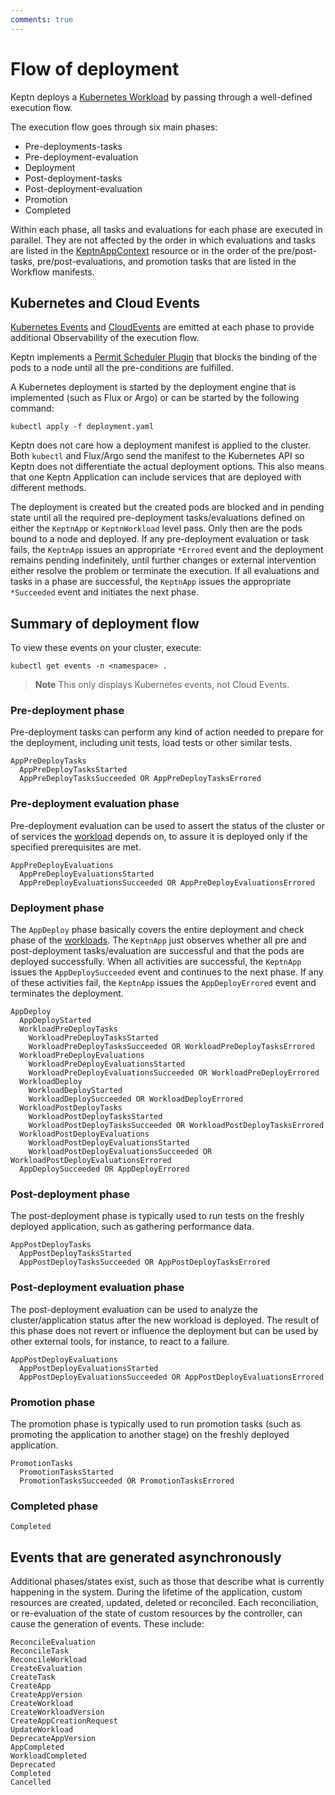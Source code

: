 ```yaml
---
comments: true
---
```


# Flow of deployment

Keptn deploys a
[Kubernetes Workload](https://kubernetes.io/docs/concepts/workloads/)
by passing through a well-defined execution flow.

The execution flow goes through six main phases:

* Pre-deployments-tasks
* Pre-deployment-evaluation
* Deployment
* Post-deployment-tasks
* Post-deployment-evaluation
* Promotion
* Completed

Within each phase, all tasks and evaluations for each phase
are executed in parallel.
They are not affected by the order
in which evaluations and tasks are listed in the
[KeptnAppContext](../../reference/crd-reference/appcontext.md)
resource
or in the order of the pre/post-tasks, pre/post-evaluations, and promotion tasks
that are listed in the Workflow manifests.

## Kubernetes and Cloud Events

[Kubernetes Events](https://kubernetes.io/docs/reference/kubernetes-api/cluster-resources/event-v1/)
and [CloudEvents](https://cloudevents.io/)
are emitted at each phase
to provide additional Observability of the execution flow.

Keptn implements a
[Permit Scheduler Plugin](https://kubernetes.io/docs/concepts/scheduling-eviction/scheduling-framework/#permit)
that blocks the binding of the pods to a node
until all the pre-conditions are fulfilled.

A Kubernetes deployment is started by the deployment engine
that is implemented
(such as Flux or Argo)
or can be started by the following command:

```shell
kubectl apply -f deployment.yaml
```

Keptn does not care how a deployment manifest is applied to the cluster.
Both `kubectl` and Flux/Argo send the manifest to the Kubernetes API
so Keptn does not differentiate the actual deployment options.
This also means that one Keptn Application
can include services that are deployed with different methods.

The deployment is created
but the created pods are blocked and in pending state
until all the required pre-deployment tasks/evaluations
defined on either the `KeptnApp` or `KeptnWorkload` level pass.
Only then are the pods bound to a node and deployed.
If any pre-deployment evaluation or task fails,
the `KeptnApp` issues an appropriate `*Errored` event
and the deployment remains pending indefinitely,
until further changes or external intervention
either resolve the problem or terminate the execution.
If all evaluations and tasks in a phase are successful,
the `KeptnApp` issues the appropriate `*Succeeded` event
and initiates the next phase.

## Summary of deployment flow

To view these events on your cluster, execute:

```shell
kubectl get events -n <namespace> . 
```

> **Note**
This only displays Kubernetes events, not Cloud Events.

### Pre-deployment phase

Pre-deployment tasks can perform any kind of action needed
to prepare for the deployment, including unit tests, load tests or other similar tests.

```shell
AppPreDeployTasks
  AppPreDeployTasksStarted
  AppPreDeployTasksSucceeded OR AppPreDeployTasksErrored
```

### Pre-deployment evaluation phase

Pre-deployment evaluation can be used to assert the status of the cluster
or of services the [workload](https://kubernetes.io/docs/concepts/workloads/) depends on,
to assure it is deployed only if the specified prerequisites are met.

```shell
AppPreDeployEvaluations
  AppPreDeployEvaluationsStarted
  AppPreDeployEvaluationsSucceeded OR AppPreDeployEvaluationsErrored
```

### Deployment phase

The `AppDeploy` phase basically covers
the entire deployment and check phase of the [workloads](https://kubernetes.io/docs/concepts/workloads/).
The `KeptnApp` just observes whether
all pre and post-deployment tasks/evaluation are successful
and that the pods are deployed successfully.
When all activities are successful,
the `KeptnApp` issues the `AppDeploySucceeded` event
and continues to the next phase.
If any of these activities fail,
the `KeptnApp` issues the `AppDeployErrored` event
and terminates the deployment.

```shell
AppDeploy
  AppDeployStarted
  WorkloadPreDeployTasks
    WorkloadPreDeployTasksStarted
    WorkloadPreDeployTasksSucceeded OR WorkloadPreDeployTasksErrored 
  WorkloadPreDeployEvaluations
    WorkloadPreDeployEvaluationsStarted
    WorkloadPreDeployEvaluationsSucceeded OR WorkloadPreDeployErrored
  WorkloadDeploy
    WorkloadDeployStarted
    WorkloadDeploySucceeded OR WorkloadDeployErrored
  WorkloadPostDeployTasks
    WorkloadPostDeployTasksStarted
    WorkloadPostDeployTasksSucceeded OR WorkloadPostDeployTasksErrored 
  WorkloadPostDeployEvaluations
    WorkloadPostDeployEvaluationsStarted
    WorkloadPostDeployEvaluationsSucceeded OR WorkloadPostDeployEvaluationsErrored
  AppDeploySucceeded OR AppDeployErrored
```

### Post-deployment phase

The post-deployment phase is typically used
to run tests on the freshly deployed application,
such as gathering  performance data.

```shell
AppPostDeployTasks
  AppPostDeployTasksStarted
  AppPostDeployTasksSucceeded OR AppPostDeployTasksErrored
```

### Post-deployment evaluation phase

The post-deployment evaluation can be used
to analyze the cluster/application status after the new workload is deployed.
The result of this phase does not revert or influence the deployment
but can be used by other external tools, for instance, to react to a failure.

```shell
AppPostDeployEvaluations
  AppPostDeployEvaluationsStarted
  AppPostDeployEvaluationsSucceeded OR AppPostDeployEvaluationsErrored
```

### Promotion phase

The promotion phase is typically used
to run promotion tasks
(such as promoting the application to another stage)
on the freshly deployed application.

```shell
PromotionTasks
  PromotionTasksStarted
  PromotionTasksSucceeded OR PromotionTasksErrored
```

### Completed phase

```shell
Completed
```

## Events that are generated asynchronously

Additional phases/states exist,
such as those that describe what is currently happening in the system.
During the lifetime of the application, custom resources are created,
updated, deleted or reconciled.
Each reconciliation, or re-evaluation of the state of custom resources
by the controller, can cause the generation of events.
These include:

```shell
ReconcileEvaluation
ReconcileTask
ReconcileWorkload
CreateEvaluation
CreateTask
CreateApp
CreateAppVersion
CreateWorkload
CreateWorkloadVersion
CreateAppCreationRequest
UpdateWorkload
DeprecateAppVersion
AppCompleted
WorkloadCompleted
Deprecated
Completed
Cancelled
```
